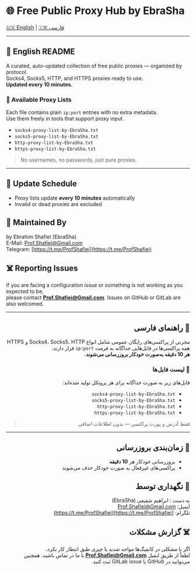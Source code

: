 # 🌐 Free Public Proxy Hub by EbraSha

[🇺🇸 English](#-english-readme) | [🇮🇷 فارسی](#-راهنمای-فارسی)

---

## 📘 English README

A curated, auto-updated collection of free public proxies — organized by protocol.  
Socks4, Socks5, HTTP, and HTTPS proxies ready to use.  
**Updated every 10 minutes.**

### 📄 Available Proxy Lists

Each file contains plain `ip:port` entries with no extra metadata.  
Use them freely in tools that support proxy input.

- `socks4-proxy-list-by-EbraSha.txt`
- `socks5-proxy-list-by-EbraSha.txt`
- `http-proxy-list-by-EbraSha.txt`
- `https-proxy-list-by-EbraSha.txt`

> No usernames, no passwords, just pure proxies.

---

## 🔄 Update Schedule

- Proxy lists update **every 10 minutes** automatically
- Invalid or dead proxies are excluded

## 🤵 Maintained By

by Ebrahim Shafiei (EbraSha)  
E-Mail: [Prof.Shafiei@Gmail.com](mailto:Prof.Shafiei@Gmail.com)  
Telegram: [https://t.me/ProfShafiei](https://t.me/ProfShafiei)

## ☠️ Reporting Issues

If you are facing a configuration issue or something is not working as you expected to be,  
please contact **Prof.Shafiei@Gmail.com**. Issues on GitHub or GitLab are also welcomed.

---

<div dir="rtl">

## 📗 راهنمای فارسی

مخزنی از پراکسی‌های رایگان عمومی شامل انواع Socks4، Socks5، HTTP و HTTPS  
همه پراکسی‌ها در فایل‌هایی جداگانه به فرمت `ip:port` قرار دارند.  
**هر 10 دقیقه به‌صورت خودکار بروزرسانی می‌شوند.**

### 📄 لیست فایل‌ها

فایل‌های زیر به صورت جداگانه برای هر پروتکل تولید شده‌اند:

- `socks4-proxy-list-by-EbraSha.txt`
- `socks5-proxy-list-by-EbraSha.txt`
- `http-proxy-list-by-EbraSha.txt`
- `https-proxy-list-by-EbraSha.txt`

> فقط آدرس و پورت پراکسی — بدون اطلاعات اضافی

---

## 🔄 زمان‌بندی بروزرسانی

- بروزرسانی خودکار هر **10 دقیقه**
- پراکسی‌های غیرفعال به صورت خودکار حذف می‌شوند

## 🤵 نگهداری توسط

به دست : ابراهیم شفیعی (EbraSha)  
ایمیل: [Prof.Shafiei@Gmail.com](mailto:Prof.Shafiei@Gmail.com)  
تلگرام: [https://t.me/ProfShafiei](https://t.me/ProfShafiei)

## ☠️ گزارش مشکلات

اگر با مشکلی در کانفیگ‌ها مواجه شدید یا چیزی طبق انتظار کار نکرد،  
لطفاً از طریق ایمیل **Prof.Shafiei@Gmail.com** با ما در تماس باشید. همچنین می‌توانید در GitHub یا GitLab issue ثبت کنید.




</div>
